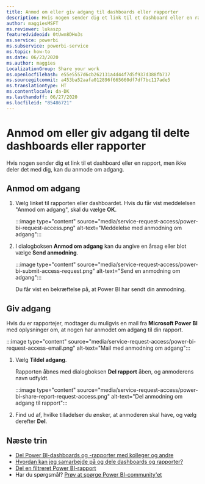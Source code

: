 ```yaml
---
title: Anmod om eller giv adgang til dashboards eller rapporter
description: Hvis nogen sender dig et link til et dashboard eller en rapport, men ikke deler det med dig, kan du anmode om adgang.
author: maggiesMSFT
ms.reviewer: lukaszp
featuredvideoid: 0tUwn8DHo3s
ms.service: powerbi
ms.subservice: powerbi-service
ms.topic: how-to
ms.date: 06/23/2020
ms.author: maggies
LocalizationGroup: Share your work
ms.openlocfilehash: e55e5557d6cb262131a4d44f7d5f937d388fb737
ms.sourcegitcommit: a453ba52aafa012896f665660df7df7bc117ade5
ms.translationtype: HT
ms.contentlocale: da-DK
ms.lasthandoff: 06/27/2020
ms.locfileid: "85486721"
---
```

# <a name="request-or-grant-access-to-shared-dashboards-or-reports"></a>Anmod om eller giv adgang til delte dashboards eller rapporter

Hvis nogen sender dig et link til et dashboard eller en rapport, men ikke deler det med dig, kan du anmode om adgang. 

## <a name="request-access"></a>Anmod om adgang

1. Vælg linket til rapporten eller dashboardet. Hvis du får vist meddelelsen "Anmod om adgang", skal du vælge **OK**.

    :::image type="content" source="media/service-request-access/power-bi-request-access.png" alt-text="Meddelelse med anmodning om adgang":::

1. I dialogboksen **Anmod om adgang** kan du angive en årsag eller blot vælge **Send anmodning**.

    :::image type="content" source="media/service-request-access/power-bi-submit-access-request.png" alt-text="Send en anmodning om adgang":::

    Du får vist en bekræftelse på, at Power BI har sendt din anmodning.

## <a name="grant-access"></a>Giv adgang

Hvis du er rapportejer, modtager du muligvis en mail fra **Microsoft Power BI** med oplysninger om, at nogen har anmodet om adgang til din rapport.

:::image type="content" source="media/service-request-access/power-bi-request-access-email.png" alt-text="Mail med anmodning om adgang":::

1. Vælg **Tildel adgang**.

    Rapporten åbnes med dialogboksen **Del rapport** åben, og anmoderens navn udfyldt.

    :::image type="content" source="media/service-request-access/power-bi-share-report-request-access.png" alt-text="Del anmodning om adgang til rapport":::

1. Find ud af, hvilke tilladelser du ønsker, at anmoderen skal have, og vælg derefter **Del**.

## <a name="next-steps"></a>Næste trin

- [Del Power BI-dashboards og -rapporter med kolleger og andre](service-share-dashboards.md)
- [Hvordan kan jeg samarbejde på og dele dashboards og rapporter?](service-how-to-collaborate-distribute-dashboards-reports.md)
- [Del en filtreret Power BI-rapport](service-share-reports.md)
- Har du spørgsmål? [Prøv at spørge Power BI-community'et](https://community.powerbi.com/)
